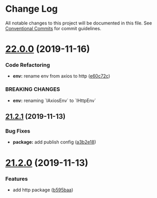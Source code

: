 # Change Log

All notable changes to this project will be documented in this file.
See [Conventional Commits](https://conventionalcommits.org) for commit guidelines.

# [22.0.0](https://github.com/tusharmath/qio/compare/v21.2.1...v22.0.0) (2019-11-16)


### Code Refactoring

* **env:** rename env from axios to http ([e60c72c](https://github.com/tusharmath/qio/commit/e60c72cc951450f3f13104095a1f841526ca6ee1))


### BREAKING CHANGES

* **env:** renaming \`IAxiosEnv\` to \`IHttpEnv\`





## [21.2.1](https://github.com/tusharmath/qio/compare/v21.2.0...v21.2.1) (2019-11-13)


### Bug Fixes

* **package:** add publish config ([a3b2e18](https://github.com/tusharmath/qio/commit/a3b2e1812357fe11cfdbc614c877d99a1fd7e115))





# [21.2.0](https://github.com/tusharmath/qio/compare/v21.1.3...v21.2.0) (2019-11-13)


### Features

* add http package ([b595baa](https://github.com/tusharmath/qio/commit/b595baa2c5448daa357ccb6d4a13f6a816fa7223))
